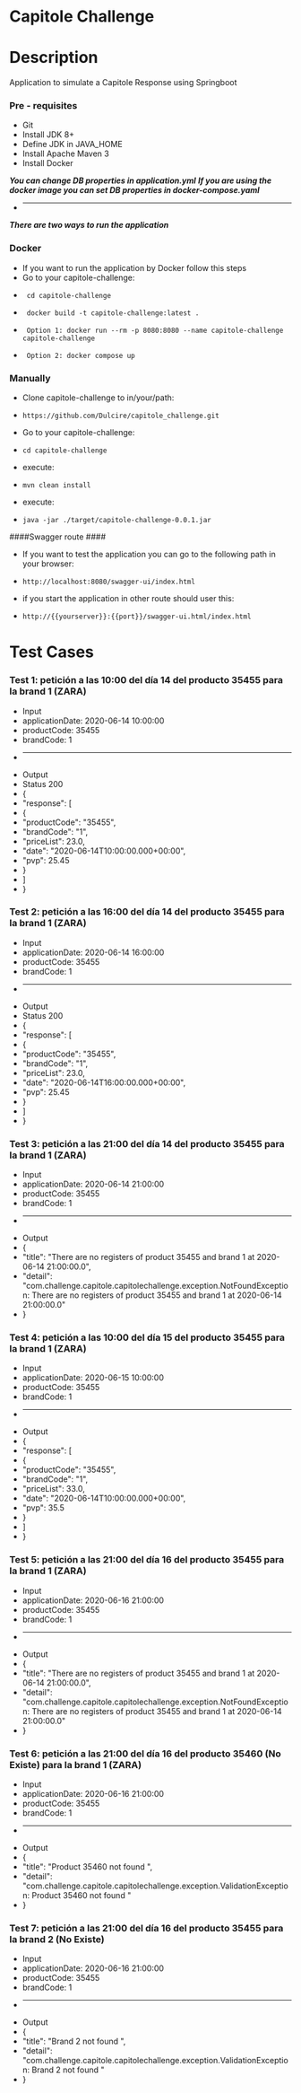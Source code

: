 # Capitole Challenge

# Description
Application to simulate a Capitole Response using Springboot

### Pre - requisites ###

* Git
* Install JDK 8+
* Define JDK in JAVA_HOME
* Install Apache Maven 3
* Install Docker
    

***You can change DB properties in application.yml***
***If you are using the docker image you can set DB properties in docker-compose.yaml***

* ---------------------------------------------------------------------------------------------------------------
***There are two ways to run the application***
### Docker ### 
* If you want to run the application by Docker follow this steps
* Go to your capitole-challenge:
*      cd capitole-challenge
*      docker build -t capitole-challenge:latest .
*      Option 1: docker run --rm -p 8080:8080 --name capitole-challenge capitole-challenge
*      Option 2: docker compose up

### Manually ###
* Clone capitole-challenge to in/your/path: 
*     https://github.com/Dulcire/capitole_challenge.git
* Go to your capitole-challenge: 
*     cd capitole-challenge
* execute:
*     mvn clean install  
* execute:
*     java -jar ./target/capitole-challenge-0.0.1.jar

####Swagger route ####
* If you want to test the application you can go to the following path in your browser: 
*     http://localhost:8080/swagger-ui/index.html
* if you start the application in other route should user this: 
*     http://{{yourserver}}:{{port}}/swagger-ui.html/index.html

# Test Cases #
### Test 1: petición a las 10:00 del día 14 del producto 35455   para la brand 1 (ZARA) ###
* Input 
* applicationDate: 2020-06-14 10:00:00
* productCode: 35455
* brandCode: 1
* ------------------------------------
* Output
* Status 200
* {
*  "response": [
* {
* "productCode": "35455",
* "brandCode": "1",
* "priceList": 23.0,
* "date": "2020-06-14T10:00:00.000+00:00",
* "pvp": 25.45
* }
* ]
* }

### Test 2: petición a las 16:00 del día 14 del producto 35455   para la brand 1 (ZARA) ###
* Input
* applicationDate: 2020-06-14 16:00:00
* productCode: 35455
* brandCode: 1
* ------------------------------------
* Output
* Status 200
* {
*  "response": [
* {
* "productCode": "35455",
* "brandCode": "1",
* "priceList": 23.0,
* "date": "2020-06-14T16:00:00.000+00:00",
* "pvp": 25.45
* }
* ]
* }

### Test 3: petición a las 21:00 del día 14 del producto 35455   para la brand 1 (ZARA) ###
* Input
* applicationDate: 2020-06-14 21:00:00
* productCode: 35455
* brandCode: 1
* ------------------------------------
* Output
* {
* "title": "There are no registers of product 35455 and brand 1 at 2020-06-14 21:00:00.0",
* "detail": "com.challenge.capitole.capitolechallenge.exception.NotFoundException: There are no registers of product 35455 and brand 1 at 2020-06-14 21:00:00.0"
* }

### Test 4: petición a las 10:00 del día 15 del producto 35455   para la brand 1 (ZARA) ###
* Input
* applicationDate: 2020-06-15 10:00:00
* productCode: 35455
* brandCode: 1
* ------------------------------------
* Output
* {
* "response": [
* {
* "productCode": "35455",
* "brandCode": "1",
* "priceList": 33.0,
* "date": "2020-06-14T10:00:00.000+00:00",
* "pvp": 35.5
* }
* ]
* }

### Test 5: petición a las 21:00 del día 16 del producto 35455   para la brand 1 (ZARA) ##
* Input
* applicationDate: 2020-06-16 21:00:00
* productCode: 35455
* brandCode: 1
* ------------------------------------
* Output
* {
* "title": "There are no registers of product 35455 and brand 1 at 2020-06-14 21:00:00.0",
* "detail": "com.challenge.capitole.capitolechallenge.exception.NotFoundException: There are no registers of product 35455 and brand 1 at 2020-06-14 21:00:00.0"
* }

### Test 6: petición a las 21:00 del día 16 del producto 35460 (No Existe)  para la brand 1 (ZARA) ##
* Input
* applicationDate: 2020-06-16 21:00:00
* productCode: 35455
* brandCode: 1
* ------------------------------------
* Output
* {
* "title": "Product 35460 not found ",
* "detail": "com.challenge.capitole.capitolechallenge.exception.ValidationException: Product 35460 not found "
* }

### Test 7: petición a las 21:00 del día 16 del producto 35455   para la brand 2 (No Existe) ##
* Input
* applicationDate: 2020-06-16 21:00:00
* productCode: 35455
* brandCode: 1
* ------------------------------------
* Output
* {
* "title": "Brand 2 not found ",
* "detail": "com.challenge.capitole.capitolechallenge.exception.ValidationException: Brand 2 not found "
* }